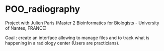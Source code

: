 # POO_radiography
Project with Julien Paris (Master 2 Bioinformatics for Biologists - University of Nantes, FRANCE) 

Goal : create an interface allowing to manage files and to track what is happening in a radiology center (Users are practicians).
